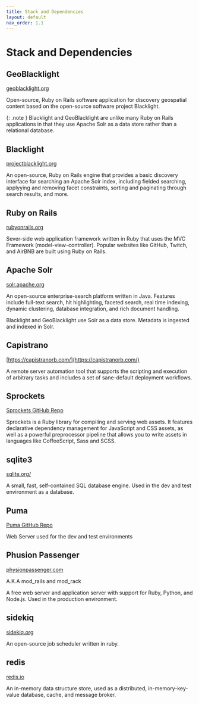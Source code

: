 ```yaml
---
title: Stack and Dependencies
layout: default
nav_order: 1.1
---
```

# Stack and Dependencies

## GeoBlacklight

[geoblacklight.org](https://geoblacklight.org/)

Open-source, Ruby on Rails software application for discovery geospatial content based on the open-source software project Blacklight.

{: .note }
Blacklight and GeoBlacklight are unlike many Ruby on Rails applications in that they use Apache Solr as a data store rather than a relational database.

## Blacklight 

[projectblacklight.org](http://projectblacklight.org/)

An open-source, Ruby on Rails engine that provides a basic discovery interface for searching an Apache Solr index, including fielded searching, applyying and removing facet constraints, sorting and paginating through search results, and more.

## Ruby on Rails

[rubyonrails.org](https://rubyonrails.org/)

Sever-side web application framework written in Ruby that uses the MVC Framework (model-view-controller). Popular websites like GitHub, Twitch, and AirBNB are built using Ruby on Rails.


## Apache Solr

[solr.apache.org](https://solr.apache.org/)

An open-source enterprise-search platform written in Java. Features include full-text search, hit highlighting, faceted search, real time indexing, dynamic clustering, database integration, and rich document handling.

Blacklight and GeoBlacklight use Solr as a data store. Metadata is ingested and indexed in Solr.

## Capistrano

[https://capistranorb.com/](https://capistranorb.com/)

A remote server automation tool that supports the scripting and execution of arbitrary tasks and includes a set of sane-default deployment workflows.

## Sprockets

[Sprockets GitHub Repo](https://github.com/rails/sprockets)

Sprockets is a Ruby library for compiling and serving web assets. It features declarative dependency management for JavaScript and CSS assets, as well as a powerful preprocessor pipeline that allows you to write assets in languages like CoffeeScript, Sass and SCSS.

## sqlite3

[sqlite.org/](https://sqlite.org/index.html)

A small, fast, self-contained SQL database engine. Used in the dev and test environment as a database.

## Puma

[Puma GitHub Repo](https://github.com/puma/puma)

Web Server used for the dev and test environments

## Phusion Passenger

[physionpassenger.com](https://www.phusionpassenger.com/)

A.K.A mod_rails and mod_rack

A free web server and application server with support for Ruby, Python, and Node.js. Used in the production environment.

## sidekiq

[sidekiq.org](https://sidekiq.org)

An open-source job scheduler written in ruby. 

## redis

[redis.io](https://redis.io/)

An in-memory data structure store, used as a distributed, in-memory-key-value database, cache, and message broker.


